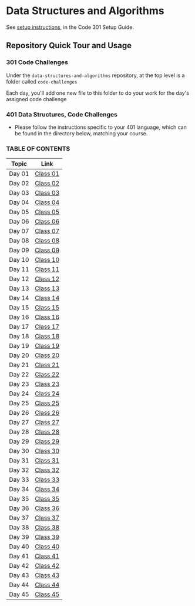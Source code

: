 # Data Structures and Algorithms

See [setup instructions](https://codefellows.github.io/setup-guide/code-301/3-code-challenges), in the Code 301 Setup Guide.

## Repository Quick Tour and Usage

### 301 Code Challenges

Under the `data-structures-and-algorithms` repository, at the top level is a folder called `code-challenges`

Each day, you'll add one new file to this folder to do your work for the day's assigned code challenge

### 401 Data Structures, Code Challenges

- Please follow the instructions specific to your 401 language, which can be found in the directory below, matching your course.

### TABLE OF CONTENTS

| Topic | Link |
|-------|------|
|Day 01   | [Class 01](https://amjadmesmar.github.io/data-structures-and-algorithms/401-code-challenges/code-challenge-class-01/readme.md)|
|Day 02   | [Class 02](https://amjadmesmar.github.io/data-structures-and-algorithms/401-code-challenges/code-challenge-class-01/readme)|
|Day 03   | [Class 03](https://amjadmesmar.github.io/data-structures-and-algorithms/401-code-challenges/code-challenge-class-01/readme)|
|Day 04   | [Class 04](https://amjadmesmar.github.io/data-structures-and-algorithms/401-code-challenges/code-challenge-class-01/readme)|
|Day 05   | [Class 05](https://amjadmesmar.github.io/data-structures-and-algorithms/401-code-challenges/code-challenge-class-01/readme)|
|Day 06   | [Class 06](https://amjadmesmar.github.io/data-structures-and-algorithms/401-code-challenges/code-challenge-class-01/readme)|
|Day 07   | [Class 07](https://amjadmesmar.github.io/data-structures-and-algorithms/401-code-challenges/code-challenge-class-01/readme)|
|Day 08   | [Class 08](https://amjadmesmar.github.io/data-structures-and-algorithms/401-code-challenges/code-challenge-class-01/readme)|
|Day 09   | [Class 09](https://amjadmesmar.github.io/data-structures-and-algorithms/401-code-challenges/code-challenge-class-01/readme)|
|Day 10   | [Class 10](https://amjadmesmar.github.io/data-structures-and-algorithms/401-code-challenges/code-challenge-class-01/readme)|
|Day 11   | [Class 11](https://amjadmesmar.github.io/data-structures-and-algorithms/401-code-challenges/code-challenge-class-01/readme)|
|Day 12   | [Class 12](https://amjadmesmar.github.io/data-structures-and-algorithms/401-code-challenges/code-challenge-class-01/readme)|
|Day 13   | [Class 13](https://amjadmesmar.github.io/data-structures-and-algorithms/401-code-challenges/code-challenge-class-01/readme)|
|Day 14   | [Class 14](https://amjadmesmar.github.io/data-structures-and-algorithms/401-code-challenges/code-challenge-class-01/readme)|
|Day 15   | [Class 15](https://amjadmesmar.github.io/data-structures-and-algorithms/401-code-challenges/code-challenge-class-01/readme)|
|Day 16   | [Class 16](https://amjadmesmar.github.io/data-structures-and-algorithms/401-code-challenges/code-challenge-class-01/readme)|
|Day 17   | [Class 17](https://amjadmesmar.github.io/data-structures-and-algorithms/401-code-challenges/code-challenge-class-01/readme)|
|Day 18   | [Class 18](https://amjadmesmar.github.io/data-structures-and-algorithms/401-code-challenges/code-challenge-class-01/readme)|
|Day 19   | [Class 19](https://amjadmesmar.github.io/data-structures-and-algorithms/401-code-challenges/code-challenge-class-01/readme)|
|Day 20   | [Class 20](https://amjadmesmar.github.io/data-structures-and-algorithms/401-code-challenges/code-challenge-class-01/readme)|
|Day 21   | [Class 21](https://amjadmesmar.github.io/data-structures-and-algorithms/401-code-challenges/code-challenge-class-01/readme)|
|Day 22   | [Class 22](https://amjadmesmar.github.io/data-structures-and-algorithms/401-code-challenges/code-challenge-class-01/readme)|
|Day 23   | [Class 23](https://amjadmesmar.github.io/data-structures-and-algorithms/401-code-challenges/code-challenge-class-01/readme)|
|Day 24   | [Class 24](https://amjadmesmar.github.io/data-structures-and-algorithms/401-code-challenges/code-challenge-class-01/readme)|
|Day 25   | [Class 25](https://amjadmesmar.github.io/data-structures-and-algorithms/401-code-challenges/code-challenge-class-01/readme)|
|Day 26   | [Class 26](https://amjadmesmar.github.io/data-structures-and-algorithms/401-code-challenges/code-challenge-class-01/readme)|
|Day 27   | [Class 27](https://amjadmesmar.github.io/data-structures-and-algorithms/401-code-challenges/code-challenge-class-01/readme)|
|Day 28   | [Class 28](https://amjadmesmar.github.io/data-structures-and-algorithms/401-code-challenges/code-challenge-class-01/readme)|
|Day 29   | [Class 29](https://amjadmesmar.github.io/data-structures-and-algorithms/401-code-challenges/code-challenge-class-01/readme)|
|Day 30   | [Class 30](https://amjadmesmar.github.io/data-structures-and-algorithms/401-code-challenges/code-challenge-class-01/readme)|
|Day 31   | [Class 31](https://amjadmesmar.github.io/data-structures-and-algorithms/401-code-challenges/code-challenge-class-01/readme)|
|Day 32   | [Class 32](https://amjadmesmar.github.io/data-structures-and-algorithms/401-code-challenges/code-challenge-class-01/readme)|
|Day 33   | [Class 33](https://amjadmesmar.github.io/data-structures-and-algorithms/401-code-challenges/code-challenge-class-01/readme)|
|Day 34   | [Class 34](https://amjadmesmar.github.io/data-structures-and-algorithms/401-code-challenges/code-challenge-class-01/readme)|
|Day 35   | [Class 35](https://amjadmesmar.github.io/data-structures-and-algorithms/401-code-challenges/code-challenge-class-01/readme)|
|Day 36   | [Class 36](https://amjadmesmar.github.io/data-structures-and-algorithms/401-code-challenges/code-challenge-class-01/readme)|
|Day 37   | [Class 37](https://amjadmesmar.github.io/data-structures-and-algorithms/401-code-challenges/code-challenge-class-01/readme)|
|Day 38   | [Class 38](https://amjadmesmar.github.io/data-structures-and-algorithms/401-code-challenges/code-challenge-class-01/readme)|
|Day 39   | [Class 39](https://amjadmesmar.github.io/data-structures-and-algorithms/401-code-challenges/code-challenge-class-01/readme)|
|Day 40   | [Class 40](https://amjadmesmar.github.io/data-structures-and-algorithms/401-code-challenges/code-challenge-class-01/readme)|
|Day 41   | [Class 41](https://amjadmesmar.github.io/data-structures-and-algorithms/401-code-challenges/code-challenge-class-01/readme)|
|Day 42   | [Class 42](https://amjadmesmar.github.io/data-structures-and-algorithms/401-code-challenges/code-challenge-class-01/readme)|
|Day 43   | [Class 43](https://amjadmesmar.github.io/data-structures-and-algorithms/401-code-challenges/code-challenge-class-01/readme)|
|Day 44   | [Class 44](https://amjadmesmar.github.io/data-structures-and-algorithms/401-code-challenges/code-challenge-class-01/readme)|
|Day 45   | [Class 45](https://amjadmesmar.github.io/data-structures-and-algorithms/401-code-challenges/code-challenge-class-01/readme)|
